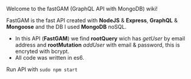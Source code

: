 Welcome to the fastGAM (GraphQL API with MongoDB) wiki!

FastGAM is the fast API created with **NodeJS** & **Express**, **GraphQL** & **Mongoose** and the DB I used **MongoDB** noSQL.

* In this API (**FastGAM**) we find **rootQuery** wich has _getUser_ by email address and **rootMutation** _addUser_ with email & password, this is encryted with bcrypt. 
* All code was written in es6.

Run API with `sudo npm start`